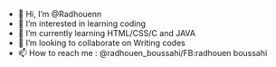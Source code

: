 - 👋 Hi, I’m @Radhouenn
- 👀 I’m interested in learning coding
- 🌱 I’m currently learning HTML/CSS/C and JAVA
- 💞️ I’m looking to collaborate on Writing codes
- 📫 How to reach me : @radhouen_boussahi/FB:radhouen boussahi

<!---
Radhouenn/Radhouenn is a ✨ special ✨ repository because its `README.md` (this file) appears on your GitHub profile.
You can click the Preview link to take a look at your changes.
--->
